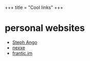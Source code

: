 +++
title = "Cool links"
+++

# personal websites

- [Steph Ango](https://stephango.com/ "the one whose colourscheme, Flexoki, inspired my website's")
- [nexxe](https://www.nexxel.dev/)
- [frantic.im](https://frantic.im/ "the one whose lack of clutter inspired my website's")

